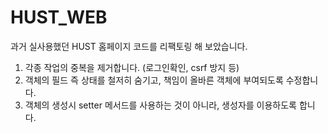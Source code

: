 # HUST_WEB
과거 실사용했던 HUST 홈페이지 코드를 리팩토링 해 보았습니다. 
1. 각종 작업의 중복을 제거합니다. (로그인확인, csrf 방지 등)
2. 객체의 필드 즉 상태를 철저히 숨기고, 책임이 올바른 객체에 부여되도록 수정합니다.
3. 객체의 생성시 setter 메서드를 사용하는 것이 아니라, 생성자를 이용하도록 합니다.


